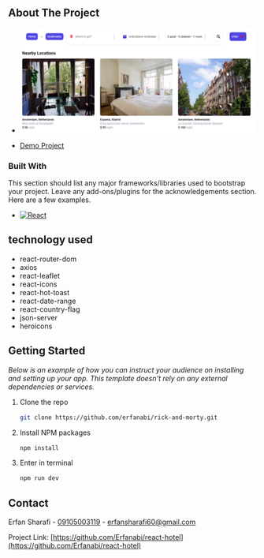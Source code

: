 <!-- ABOUT THE PROJECT -->

## About The Project

- [![Product Name Screen Shot][product-screenshot]](https://example.com)


- [Demo Project](https://react-hotel-phi.vercel.app/)

### Built With

This section should list any major frameworks/libraries used to bootstrap your project. Leave any add-ons/plugins for the acknowledgements section. Here are a few examples.

- [![React][React.js]][React-url]

## technology used

- react-router-dom
- axios
- react-leaflet
- react-icons
- react-hot-toast
- react-date-range
- react-country-flag
- json-server
- heroicons


## Getting Started

_Below is an example of how you can instruct your audience on installing and setting up your app. This template doesn't rely on any external dependencies or services._

1. Clone the repo
   ```sh
   git clone https://github.com/erfanabi/rick-and-morty.git
   ```
2. Install NPM packages
   ```sh
   npm install
   ```
3. Enter in terminal
   ```sh
   npm run dev
   ```

<!-- CONTACT -->

## Contact

Erfan Sharafi - [09105003119](https://twitter.com/your_username) - erfansharafi60@gmail.com

Project Link: [https://github.com/Erfanabi/react-hotel](https://github.com/Erfanabi/react-hotel)


<!-- MARKDOWN LINKS & IMAGES -->
<!-- https://www.markdownguide.org/basic-syntax/#reference-style-links -->
[product-screenshot]: public/01.png
[React.js]: https://img.shields.io/badge/React-20232A?style=for-the-badge&logo=react&logoColor=61DAFB
[React-url]: https://reactjs.org/

